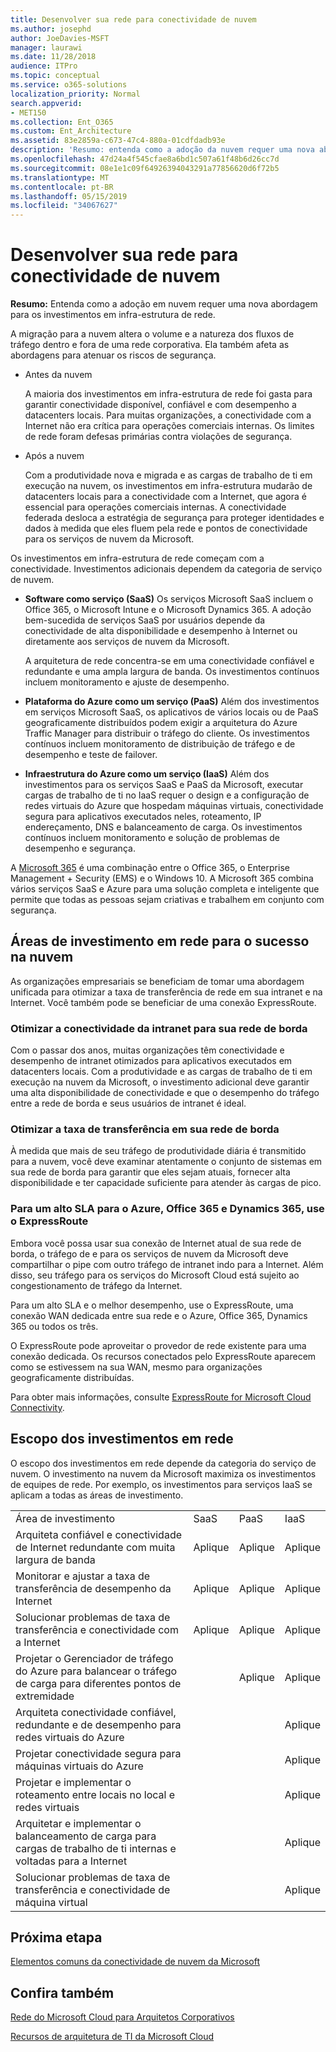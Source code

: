 ```yaml
---
title: Desenvolver sua rede para conectividade de nuvem
ms.author: josephd
author: JoeDavies-MSFT
manager: laurawi
ms.date: 11/28/2018
audience: ITPro
ms.topic: conceptual
ms.service: o365-solutions
localization_priority: Normal
search.appverid:
- MET150
ms.collection: Ent_O365
ms.custom: Ent_Architecture
ms.assetid: 83e2859a-c673-47c4-880a-01cdfdadb93e
description: 'Resumo: entenda como a adoção da nuvem requer uma nova abordagem para os investimentos em infra-estrutura de rede.'
ms.openlocfilehash: 47d24a4f545cfae8a6bd1c507a61f48b6d26cc7d
ms.sourcegitcommit: 08e1e1c09f64926394043291a77856620d6f72b5
ms.translationtype: MT
ms.contentlocale: pt-BR
ms.lasthandoff: 05/15/2019
ms.locfileid: "34067627"
---
```

# <a name="evolving-your-network-for-cloud-connectivity"></a>Desenvolver sua rede para conectividade de nuvem

 **Resumo:** Entenda como a adoção em nuvem requer uma nova abordagem para os investimentos em infra-estrutura de rede.
  
A migração para a nuvem altera o volume e a natureza dos fluxos de tráfego dentro e fora de uma rede corporativa. Ela também afeta as abordagens para atenuar os riscos de segurança.
  
- Antes da nuvem
    
    A maioria dos investimentos em infra-estrutura de rede foi gasta para garantir conectividade disponível, confiável e com desempenho a datacenters locais. Para muitas organizações, a conectividade com a Internet não era crítica para operações comerciais internas. Os limites de rede foram defesas primárias contra violações de segurança.
    
- Após a nuvem
    
    Com a produtividade nova e migrada e as cargas de trabalho de ti em execução na nuvem, os investimentos em infra-estrutura mudarão de datacenters locais para a conectividade com a Internet, que agora é essencial para operações comerciais internas. A conectividade federada desloca a estratégia de segurança para proteger identidades e dados à medida que eles fluem pela rede e pontos de conectividade para os serviços de nuvem da Microsoft.
    
Os investimentos em infra-estrutura de rede começam com a conectividade. Investimentos adicionais dependem da categoria de serviço de nuvem.
  
- **Software como serviço (SaaS)** Os serviços Microsoft SaaS incluem o Office 365, o Microsoft Intune e o Microsoft Dynamics 365. A adoção bem-sucedida de serviços SaaS por usuários depende da conectividade de alta disponibilidade e desempenho à Internet ou diretamente aos serviços de nuvem da Microsoft.
    
    A arquitetura de rede concentra-se em uma conectividade confiável e redundante e uma ampla largura de banda. Os investimentos contínuos incluem monitoramento e ajuste de desempenho.
    
- **Plataforma do Azure como um serviço (PaaS)** Além dos investimentos em serviços Microsoft SaaS, os aplicativos de vários locais ou de PaaS geograficamente distribuídos podem exigir a arquitetura do Azure Traffic Manager para distribuir o tráfego do cliente. Os investimentos contínuos incluem monitoramento de distribuição de tráfego e de desempenho e teste de failover.
    
- **Infraestrutura do Azure como um serviço (IaaS)** Além dos investimentos para os serviços SaaS e PaaS da Microsoft, executar cargas de trabalho de ti no IaaS requer o design e a configuração de redes virtuais do Azure que hospedam máquinas virtuais, conectividade segura para aplicativos executados neles, roteamento, IP endereçamento, DNS e balanceamento de carga. Os investimentos contínuos incluem monitoramento e solução de problemas de desempenho e segurança.

A [Microsoft 365](https://www.microsoft.com/microsoft-365) é uma combinação entre o Office 365, o Enterprise Management + Security (EMS) e o Windows 10. A Microsoft 365 combina vários serviços SaaS e Azure para uma solução completa e inteligente que permite que todas as pessoas sejam criativas e trabalhem em conjunto com segurança.
    
## <a name="areas-of-networking-investment-for-success-in-the-cloud"></a>Áreas de investimento em rede para o sucesso na nuvem

As organizações empresariais se beneficiam de tomar uma abordagem unificada para otimizar a taxa de transferência de rede em sua intranet e na Internet. Você também pode se beneficiar de uma conexão ExpressRoute.
  
### <a name="optimize-intranet-connectivity-to-your-edge-network"></a>Otimizar a conectividade da intranet para sua rede de borda

Com o passar dos anos, muitas organizações têm conectividade e desempenho de intranet otimizados para aplicativos executados em datacenters locais. Com a produtividade e as cargas de trabalho de ti em execução na nuvem da Microsoft, o investimento adicional deve garantir uma alta disponibilidade de conectividade e que o desempenho do tráfego entre a rede de borda e seus usuários de intranet é ideal.
  
### <a name="optimize-throughput-at-your-edge-network"></a>Otimizar a taxa de transferência em sua rede de borda

À medida que mais de seu tráfego de produtividade diária é transmitido para a nuvem, você deve examinar atentamente o conjunto de sistemas em sua rede de borda para garantir que eles sejam atuais, fornecer alta disponibilidade e ter capacidade suficiente para atender às cargas de pico.
  
### <a name="for-a-high-sla-to-azure-office-365-and-dynamics-365-use-expressroute"></a>Para um alto SLA para o Azure, Office 365 e Dynamics 365, use o ExpressRoute

Embora você possa usar sua conexão de Internet atual de sua rede de borda, o tráfego de e para os serviços de nuvem da Microsoft deve compartilhar o pipe com outro tráfego de intranet indo para a Internet. Além disso, seu tráfego para os serviços do Microsoft Cloud está sujeito ao congestionamento de tráfego da Internet.
  
Para um alto SLA e o melhor desempenho, use o ExpressRoute, uma conexão WAN dedicada entre sua rede e o Azure, Office 365, Dynamics 365 ou todos os três. 
  
O ExpressRoute pode aproveitar o provedor de rede existente para uma conexão dedicada. Os recursos conectados pelo ExpressRoute aparecem como se estivessem na sua WAN, mesmo para organizações geograficamente distribuídas.
  
Para obter mais informações, consulte [ExpressRoute for Microsoft Cloud Connectivity](expressroute-for-microsoft-cloud-connectivity.md).
  
## <a name="scope-of-network-investments"></a>Escopo dos investimentos em rede

O escopo dos investimentos em rede depende da categoria do serviço de nuvem. O investimento na nuvem da Microsoft maximiza os investimentos de equipes de rede. Por exemplo, os investimentos para serviços IaaS se aplicam a todas as áreas de investimento.
  
|||||
|:-----|:-----|:-----|:-----|
|Área de investimento  <br/> |SaaS  <br/> |PaaS  <br/> |IaaS  <br/> |
|Arquiteta confiável e conectividade de Internet redundante com muita largura de banda  <br/> |Aplique  <br/> |Aplique  <br/> |Aplique  <br/> |
|Monitorar e ajustar a taxa de transferência de desempenho da Internet  <br/> |Aplique  <br/> |Aplique  <br/> |Aplique  <br/> |
|Solucionar problemas de taxa de transferência e conectividade com a Internet  <br/> |Aplique  <br/> |Aplique  <br/> |Aplique  <br/> |
|Projetar o Gerenciador de tráfego do Azure para balancear o tráfego de carga para diferentes pontos de extremidade  <br/> ||Aplique  <br/> |Aplique  <br/> |
|Arquiteta conectividade confiável, redundante e de desempenho para redes virtuais do Azure  <br/> |||Aplique  <br/> |
|Projetar conectividade segura para máquinas virtuais do Azure  <br/> |||Aplique  <br/> |
|Projetar e implementar o roteamento entre locais no local e redes virtuais  <br/> |||Aplique  <br/> |
|Arquitetar e implementar o balanceamento de carga para cargas de trabalho de ti internas e voltadas para a Internet  <br/> |||Aplique  <br/> |
|Solucionar problemas de taxa de transferência e conectividade de máquina virtual  <br/> |||Aplique  <br/> |
   
## <a name="next-step"></a>Próxima etapa

[Elementos comuns da conectividade de nuvem da Microsoft](common-elements-of-microsoft-cloud-connectivity.md)

## <a name="see-also"></a>Confira também

[Rede do Microsoft Cloud para Arquitetos Corporativos](microsoft-cloud-networking-for-enterprise-architects.md)
  
[Recursos de arquitetura de TI da Microsoft Cloud](microsoft-cloud-it-architecture-resources.md)



